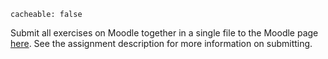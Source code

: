 ```
cacheable: false
```

Submit all exercises on Moodle together in a single file to the Moodle page [here](https://moodle.pugetsound.edu/moodle/mod/assign/view.php?id=333293). See the assignment description for more information on submitting.
